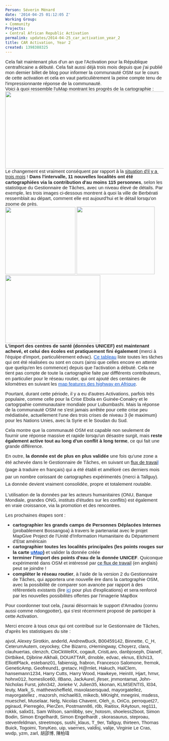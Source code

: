```yaml
---
Person: Séverin Ménard
date: '2014-04-25 01:12:05 Z'
Working Group:
- Community
Projects:
- Central African Republic Activation
permalink: updates/2014-04-25_car_activation_year_2
title: CAR Activation, Year 2
created: 1398388325
---
```

<p style="line-height: 1.15; margin-top: 0pt; margin-bottom: 0pt;" dir="ltr"><span style="font-size: 15px; font-family: Arial; color: #222222; background-color: transparent; font-weight: normal; font-style: normal; font-variant: normal; text-decoration: none; vertical-align: baseline; white-space: pre-wrap;">Cela fait maintenant plus d'un an que l'Activation pour la République centrafricaine a débuté. Cela fait aussi déjà trois mois depuis que j'ai publié mon dernier billet de blog pour informer la communauté OSM sur le cours de cette activation et cela en vaut particulièrement la peine compte tenu de l'impressionnante réponse de la communauté. </span>&nbsp;</p><p style="line-height: 1.15; margin-top: 0pt; margin-bottom: 0pt;" dir="ltr"><span style="background-color: transparent; color: #222222; font-family: Arial; font-size: 15px; white-space: pre-wrap; line-height: 1.15;">Voici à quoi ressemble l'uMap montrant les progrès de la cartographie :</span></p><p style="line-height: 1.15; margin-top: 0pt; margin-bottom: 0pt;" dir="ltr"><a title="uMap" href="http://umap.openstreetmap.fr/en/map/central-african-republic_3868"><span style="font-size: 15px; font-family: Arial; color: #222222; background-color: transparent; font-weight: normal; font-style: normal; font-variant: normal; text-decoration: none; vertical-align: baseline; white-space: pre-wrap;"><img class="image-large" src="/sites/default/files/styles/large/public/CAR_Umap_20140425_0.png?itok=SBVr1n7B" alt="" width="510" height="245"></span></a></p><p style="line-height: 1.15; margin-top: 0pt; margin-bottom: 0pt;" dir="ltr"><span style="font-size: 15px; font-family: Arial; color: #222222; background-color: transparent; font-weight: normal; font-style: normal; font-variant: normal; text-decoration: none; vertical-align: baseline; white-space: pre-wrap;">Le changement est vraiment conséquent par rapport à la <a href="http://hot.openstreetmap.org/node/274" target="_self">situation d'il y a trois mois</a> ! <strong>Dans l'intervalle, 11 nouvelles localités ont été cartographiées via la contribution d'au moins 115 personnes</strong>, selon les statistique du Gestionnaire de Tâches, avec un niveau élevé de détails. </span><span style="font-size: 15px; font-family: Arial; color: #222222; background-color: transparent; font-weight: normal; font-style: normal; font-variant: normal; text-decoration: none; vertical-align: baseline; white-space: pre-wrap;">Par exemple, les trois images ci-dessous montrent à quoi la ville de Berbérati ressemblait au départ, comment elle est aujourd'hui et le détail lorsqu'on zoome de près. </span></p><p style="line-height: 1.15; margin-top: 0pt; margin-bottom: 0pt;" dir="ltr"><span style="font-size: 15px; font-family: Arial; color: #222222; background-color: transparent; font-weight: normal; font-style: normal; font-variant: normal; text-decoration: none; vertical-align: baseline; white-space: pre-wrap;"><img class="image-medium" src="/sites/default/files/styles/medium/public/Berberati_20140129_1-50000_0.png?itok=XNsOWGoF" alt="" width="223" height="214"> <a href="http://www.openstreetmap.org/#map=14/4.2626/15.7803&amp;layers=H"><img class="image-medium" src="/sites/default/files/styles/medium/public/Berberati_20140425-35000-hotstyle_0.png?itok=P8mtVwZ8" alt="" width="248" height="215"></a> <img class="image-medium" src="/sites/default/files/styles/medium/public/Berb%C3%A9rati_zoom16_20140425_0.png?itok=umS0i87K" alt="" width="302" height="216"></span></p><p style="line-height: 1.15; margin-top: 0pt; margin-bottom: 0pt;" dir="ltr"><strong><span style="font-size: 15px; font-family: Arial; color: #222222; background-color: transparent; font-style: normal; font-variant: normal; text-decoration: none; vertical-align: baseline; white-space: pre-wrap;">L'import des centres de santé (données UNICEF) est maintenant achevé, et celui des écoles est pratiquement fini également</span></strong><span style="font-size: 15px; font-family: Arial; color: #222222; background-color: transparent; font-weight: normal; font-style: normal; font-variant: normal; text-decoration: none; vertical-align: baseline; white-space: pre-wrap;"> (merci à l'équipe d'import, particulièrement edvac). </span><a style="text-decoration: none;" href="https://wiki.openstreetmap.org/wiki/Central_African_Republic/HOT_Activation_tasks"><span style="font-size: 15px; font-family: Arial; color: #1155cc; background-color: transparent; font-weight: normal; font-style: normal; font-variant: normal; text-decoration: underline; vertical-align: baseline; white-space: pre-wrap;">Ce tableau</span></a><span style="font-size: 15px; font-family: Arial; color: #222222; background-color: transparent; font-weight: normal; font-style: normal; font-variant: normal; text-decoration: none; vertical-align: baseline; white-space: pre-wrap;"> liste toutes les tâches qui ont été réalisées ou sont en cours (ainsi que celles encore en attente que quelqu'en les commence) depuis que l'activation a débuté. Cela ne tient pas compte de toute la cartographie faite par diffférents contributeurs, en particulier pour le réseau routier, qui ont ajouté des centaines de kilomètres en suivant les </span><a style="text-decoration: none;" href="http://wiki.openstreetmap.org/wiki/Highway_Tag_Africa"><span style="font-size: 15px; font-family: Arial; color: #1155cc; background-color: transparent; font-weight: normal; font-style: normal; font-variant: normal; text-decoration: underline; vertical-align: baseline; white-space: pre-wrap;">map features des highway en Afrique</span></a><span style="font-size: 15px; font-family: Arial; color: #222222; background-color: transparent; font-weight: normal; font-style: normal; font-variant: normal; text-decoration: none; vertical-align: baseline; white-space: pre-wrap;">. </span></p><p><span style="font-size: 15px; font-family: Arial; color: #222222; background-color: transparent; font-weight: normal; font-style: normal; font-variant: normal; text-decoration: none; vertical-align: baseline; white-space: pre-wrap;">Pourtant, durant cette période, il y a eu d'autres Activations, parfois très populaire, comme celle pour la Crise Ebola en Guinée-Conakry et le cartogrpahie communautaire mondiale pour Lubumbashi. Mais la réponse de la communauté OSM ne s'est jamais arrêtée pour cette crise peu médiatisée, actuellement l'une des trois crises de niveau 3 (le maximum) pour les Nations Unies, avec la Syrie et le Soudan du Sud. </span></p><p><span style="font-size: 15px; font-family: Arial; color: #222222; background-color: transparent; font-weight: normal; font-style: normal; font-variant: normal; text-decoration: none; vertical-align: baseline; white-space: pre-wrap;">Cela montre que la communauté OSM est capable non seulement de fournir une réponse massive et rapide lorsqu'un désastre surgit, mais <strong>reste également active tout au long d'un conflit à long terme</strong>, ce qui fait une grande différence. </span></p><p><span style="font-size: 15px; font-family: Arial; color: #222222; background-color: transparent; font-weight: normal; font-style: normal; font-variant: normal; text-decoration: none; vertical-align: baseline; white-space: pre-wrap;">En outre, <strong>la donnée est de plus en plus validée</strong> une fois qu'une zone a été achevée dans le Gestionnaire de Tâches, en suivant un&nbsp;</span><span style="font-size: 15px; font-family: Arial; color: #1155cc; background-color: transparent; font-weight: normal; font-style: normal; font-variant: normal; text-decoration: underline; vertical-align: baseline; white-space: pre-wrap;"><a style="line-height: 1.538em;" href="https://wiki.openstreetmap.org/wiki/OSM_Tasking_Manager/Validating_data">flux de travai</a>l</span><span style="background-color: transparent; color: #222222; font-family: Arial; font-size: 15px; white-space: pre-wrap; line-height: 1.538em;"> (page à traduire en français) qui a été établi et amélioré ces derniers mois par un nombre corissant de cartographes expérimentés (merci à Tallguy). La donnée devient vraiment consolidée, propre et totalement routable. </span></p><p><span style="font-size: 15px; font-family: Arial; color: #222222; background-color: transparent; font-weight: normal; font-style: normal; font-variant: normal; text-decoration: none; vertical-align: baseline; white-space: pre-wrap;">L'utilisation de la données par les acteurs humanitaires (ONU, Banque Mondiale, grandes ONG, instituts d'études sur les conflits) est également en vraie croissance, via la promotion et des rencontres. </span></p><p><span style="font-size: 15px; font-family: Arial; color: #222222; background-color: transparent; font-weight: normal; font-style: normal; font-variant: normal; text-decoration: none; vertical-align: baseline; white-space: pre-wrap;">Les prochaines étapes sont :</span></p><ul style="margin-top: 0pt; margin-bottom: 0pt;"><li style="list-style-type: disc; font-size: 15px; font-family: Arial; color: #222222; background-color: transparent; font-weight: normal; font-style: normal; font-variant: normal; text-decoration: none; vertical-align: baseline;" dir="ltr"><p style="line-height: 1.15; margin-top: 0pt; margin-bottom: 0pt;" dir="ltr"><strong><span style="font-size: 15px; font-family: Arial; color: #222222; background-color: transparent; font-style: normal; font-variant: normal; text-decoration: none; vertical-align: baseline; white-space: pre-wrap;">cartographier les grands camps de Personnes Déplacées Internes</span></strong><span style="font-size: 15px; font-family: Arial; color: #222222; background-color: transparent; font-weight: normal; font-style: normal; font-variant: normal; text-decoration: none; vertical-align: baseline; white-space: pre-wrap;"> (probablement Bossangoa) à travers le partenariat avec le projet MapGive Project de l'Unité d'Information Humanitaire du Département d'Etat américain</span></p></li><li style="list-style-type: disc; font-size: 15px; font-family: Arial; color: #222222; background-color: transparent; font-weight: normal; font-style: normal; font-variant: normal; text-decoration: none; vertical-align: baseline;" dir="ltr"><p style="line-height: 1.15; margin-top: 0pt; margin-bottom: 0pt;" dir="ltr"><strong><span style="font-size: 15px; font-family: Arial; color: #222222; background-color: transparent; font-style: normal; font-variant: normal; text-decoration: none; vertical-align: baseline; white-space: pre-wrap;"><strong style="background-color: transparent;"><span style="font-size: 15px; font-family: Arial; color: #222222; background-color: transparent; font-style: normal; font-variant: normal; text-decoration: none; vertical-align: baseline; white-space: pre-wrap;">cartographier toutes les localités principales (les points rouges sur la carte </span></strong></span><a style="text-decoration: none;" href="http://umap.openstreetmap.fr/en/map/central-african-republic_3868"><span style="font-size: 15px; font-family: Arial; color: #1155cc; background-color: transparent; font-style: normal; font-variant: normal; text-decoration: underline; vertical-align: baseline; white-space: pre-wrap;">uMap</span></a><span style="font-size: 15px; font-family: Arial; color: #222222; background-color: transparent; font-style: normal; font-variant: normal; text-decoration: none; vertical-align: baseline; white-space: pre-wrap;">)</span></strong><span style="font-size: 15px; font-family: Arial; color: #222222; background-color: transparent; font-weight: normal; font-style: normal; font-variant: normal; text-decoration: none; vertical-align: baseline; white-space: pre-wrap;"> et valider la donnée créée</span></p></li><li style="list-style-type: disc; font-size: 15px; font-family: Arial; color: #222222; background-color: transparent; font-weight: normal; font-style: normal; font-variant: normal; text-decoration: none; vertical-align: baseline;" dir="ltr"><p style="line-height: 1.15; margin-top: 0pt; margin-bottom: 0pt;" dir="ltr"><strong><span style="font-size: 15px; font-family: Arial; color: #222222; background-color: transparent; font-style: normal; font-variant: normal; text-decoration: none; vertical-align: baseline; white-space: pre-wrap;">terminer l'import des points d'eau de la donnée UNICEF</span></strong><span style="font-size: 15px; font-family: Arial; color: #222222; background-color: transparent; font-weight: normal; font-style: normal; font-variant: normal; text-decoration: none; vertical-align: baseline; white-space: pre-wrap;">. Quiconque expérimenté dans OSM et intéressé par </span><span style="font-size: 15px; font-family: Arial; color: #1155cc; background-color: transparent; font-weight: normal; font-style: normal; font-variant: normal; text-decoration: underline; vertical-align: baseline; white-space: pre-wrap;"><a style="text-decoration: none;" href="http://wiki.openstreetmap.org/wiki/Import_CAR_UNICEF_workflow">ce flux de travail</a></span><span style="font-size: 15px; font-family: Arial; color: #222222; background-color: transparent; font-weight: normal; font-style: normal; font-variant: normal; text-decoration: none; vertical-align: baseline; white-space: pre-wrap;"> (en anglais) peut se joindre !</span></p></li><li style="list-style-type: disc; font-size: 15px; font-family: Arial; color: #222222; background-color: transparent; font-weight: normal; font-style: normal; font-variant: normal; text-decoration: none; vertical-align: baseline;" dir="ltr"><p style="line-height: 1.15; margin-top: 0pt; margin-bottom: 0pt;" dir="ltr"><strong><span style="font-size: 15px; font-family: Arial; color: #222222; background-color: transparent; font-style: normal; font-variant: normal; text-decoration: none; vertical-align: baseline; white-space: pre-wrap;">compléter le réseau routier</span></strong><span style="font-size: 15px; font-family: Arial; color: #222222; background-color: transparent; font-weight: normal; font-style: normal; font-variant: normal; text-decoration: none; vertical-align: baseline; white-space: pre-wrap;">, à l'aide de la version 2 du Gestionnaire de Tâches, qui apportera une nouvelle ère dans la cartographie OSM, avec la possibilité de comparer son avancée par rapport à des référentiels existants (lire </span><a style="text-decoration: none;" href="http://www.openstreetmap.org/user/sev_hotosm/diary/21038"><span style="font-size: 15px; font-family: Arial; color: #1155cc; background-color: transparent; font-weight: normal; font-style: normal; font-variant: normal; text-decoration: underline; vertical-align: baseline; white-space: pre-wrap;">ici</span></a><span style="font-size: 15px; font-family: Arial; color: #222222; background-color: transparent; font-weight: normal; font-style: normal; font-variant: normal; text-decoration: none; vertical-align: baseline; white-space: pre-wrap;"> pour plus d'explications) et sera renforcé par les nouvelles possibilités offertes par l'imagerie MapBox</span></p></li></ul><p><span style="font-size: 15px; font-family: Arial; color: #222222; background-color: transparent; font-weight: normal; font-style: normal; font-variant: normal; text-decoration: none; vertical-align: baseline; white-space: pre-wrap;">Pour coordonner tout cela, j'aurai désormais le support d'Amadou (connu aussi comme ndongpotter), qui s'est récemment proposé de participer à cette Activation.</span></p><p><span style="font-size: 15px; font-family: Arial; color: #222222; background-color: transparent; font-weight: normal; font-style: normal; font-variant: normal; text-decoration: none; vertical-align: baseline; white-space: pre-wrap;">Merci encore à tous ceux qui ont contribué sur le Gestionnaire de Tâches, d'après les statistiques du site : </span></p><p style="line-height: 1.15; margin-top: 0pt; margin-bottom: 0pt;" dir="ltr"><span style="font-size: 15px; font-family: Arial; color: #222222; background-color: transparent; white-space: pre-wrap;">ajvol, Alexey Sirotkin, anderld, AndrewBuck, B00459142, Binnette, C_H, CeterumAutem, ceyockey, Che Bizarro, cHemingway, Choyerz, clara, clauhuertas, clenzch, CloCkWeRX, cogault, CristLaro, danbjoseph, DianeF, Dirtbike4, Djibrine Alkhali, DOUATTAR, drnoble, edvac, eknus, Elchi13, ElliottPlack, estebanz01, fabiensig, frabron, Francesco Salomone, fremok, GeneticAmp, Geofreund1, gretacv, H@mlet, Hakuch, HalClem, hansemann1234, Harry Cutts, Harry Wood, Hawkeye, HeinIII, Hjart, hmvr, hohnx012, homeslice60, IlBano, JackAurel, jfeser, jmmontamat, John-Nicholas Furst, john342, Jorieke V, Julien35, kkonan, KLMSENTIS, l034, leuty, Mark_S, matthewsheffield, maxolasersquad, mayorgatellez, mayorgatellez , mazorsh, michael63, mikecb, MKnight, mnegrini, msdess, mueschel, Muselaar, Nelg, Nicolas Chavent, Oleh_o, OriCo, perroquet27, pgiraud, Pierregéo, PierZen, Postmann86, r0b, Raitisx, RAytoun, reg111, rokkk, salix01, Sam Wilson, samlibby, sev_hotosm, shoeless2boot, Simon Bodin, Simon Engelhardt, Simon Engelhardt , skorasaurus, steproau, stevenfeldman, streetmops, sushi_klaus, T_9er, Tallguy, thirteen, Thomas Buick, Togoimi, TonyKeo, uip, vaernes, valdisj, valije, Virginie Le Cras, wvdp, yzm, zarl, </span><span style="font-family: Arial; color: #222222; background-color: transparent; white-space: pre-wrap;">胡邵博</span><span style="font-size: 15px; font-family: Arial; color: #222222; background-color: transparent; white-space: pre-wrap;">, </span><span style="font-family: Arial; color: #222222; background-color: transparent; white-space: pre-wrap;">陳柏瑋</span></p>
